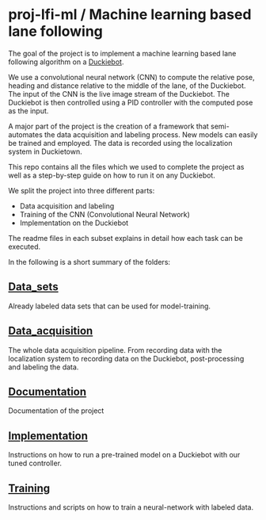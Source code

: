 # proj-lfi-ml / Machine learning based lane following

The goal of the project is to implement a machine learning based lane following algorithm on a [Duckiebot](https://www.duckietown.org/).

We use a convolutional neural network (CNN) to compute the relative pose, heading and distance relative to the middle of the lane, of the Duckiebot. The input of the CNN is the live image stream of the Duckiebot. The Duckiebot is then controlled using a PID controller with the computed pose as the input.

A major part of the project is the creation of a framework that semi-automates the data acquisition and labeling process. New models can easily be trained and employed. The data is recorded using the localization system in Duckietown. 

This repo contains all the files which we used to complete the project as well as a step-by-step guide on how to run it on any Duckiebot. 

We split the project into three different parts:
* Data acquisition and labeling
* Training of the CNN (Convolutional Neural Network)
* Implementation on the Duckiebot


The readme files in each subset explains in detail how each task can be executed.

In the following is a short summary of the folders:


## [Data_sets](data_sets)
Already labeled data sets that can be used for model-training.

## [Data_acquisition](data_acquisition)
The whole data acquisition pipeline. From recording data with the localization system to recording data on the Duckiebot, post-processing and labeling the data.

## [Documentation](documentation)
Documentation of the project

## [Implementation](implementation)
Instructions on how to run a pre-trained model on a Duckiebot with our tuned controller.

## [Training](training)
Instructions and scripts on how to train a neural-network with labeled data.

